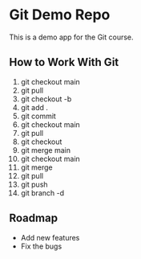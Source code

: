 # Git Demo Repo
This is a demo app for the Git course.

## How to Work With Git
1. git checkout main
2. git pull
3. git checkout -b <branch-name>
4. git add .
5. git commit
6. git checkout main
7. git pull 
8. git checkout <branch-name>
9. git merge main
10. git checkout main
11. git merge <branch-name>
12. git pull
13. git push
14. git branch -d <branch-name>


## Roadmap
 * Add new features
 * Fix the bugs
